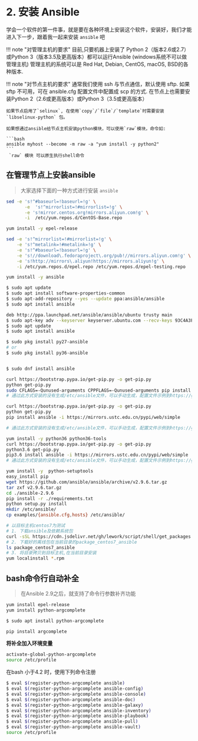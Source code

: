 # 2. 安装 Ansible

学会一个软件的第一件事，就是要在各种环境上安装这个软件，安装好，我们才能进入下一步，跟着我一起来安装 `ansible` 吧

!!! note "对管理主机的要求"
    目前,只要机器上安装了 Python 2（版本2.6或2.7）或Python 3（版本3.5及更高版本）都可以运行Ansible (windows系统不可以做管理主机)
    管理主机的系统可以是 Red Hat, Debian, CentOS, macOS, BSD的各种版本.

!!! note "对节点主机的要求"
    通常我们使用 ssh 与节点通信，默认使用 sftp.  如果 sftp 不可用，可在 ansible.cfg 配置文件中配置成 scp 的方式. 在节点上也需要安装Python 2（2.6或更高版本）或Python 3（3.5或更高版本）

    如果节点启用了`selinux`, 在使用`copy`/`file`/`template`时需要安装 `libselinux-python` 包。

    如果想通过ansible给节点主机安装python模块，可以使用`raw`模块，命令如: 

    ```bash
    ansible myhost --become -m raw -a "yum install -y python2"
    ```
     `raw` 模块 可以原生执行shell命令
    

## 在管理节点上安装ansible


> 大家选择下面的一种方式进行安装 `ansible`

``` bash tab="CentOS/RHEL"
sed -e 's!^#baseurl=!baseurl=!g' \
       -e  's!^mirrorlist=!#mirrorlist=!g' \
       -e 's!mirror.centos.org!mirrors.aliyun.com!g' \
       -i  /etc/yum.repos.d/CentOS-Base.repo

yum install -y epel-release

sed -e 's!^mirrorlist=!#mirrorlist=!g' \
    -e 's!^metalink=!#metalink=!g' \
    -e 's!^#baseurl=!baseurl=!g' \
    -e 's!//download\.fedoraproject\.org/pub!//mirrors.aliyun.com!g' \
    -e 's!http://mirrors\.aliyun!https://mirrors.aliyun!g' \
    -i /etc/yum.repos.d/epel.repo /etc/yum.repos.d/epel-testing.repo

yum install -y ansible
```

``` bash tab="Ubuntu"
$ sudo apt update
$ sudo apt install software-properties-common
$ sudo apt-add-repository --yes --update ppa:ansible/ansible
$ sudo apt install ansible
```

``` bash tab="Debian"
deb http://ppa.launchpad.net/ansible/ansible/ubuntu trusty main
$ sudo apt-key adv --keyserver keyserver.ubuntu.com --recv-keys 93C4A3FD7BB9C367
$ sudo apt update
$ sudo apt install ansible
```


``` bash tab="FreeBSD"
$ sudo pkg install py27-ansible
# or
$ sudo pkg install py36-ansible
```


``` bash tab="dnf"

$ sudo dnf install ansible
```

``` bash tab="mac"
curl https://bootstrap.pypa.io/get-pip.py -o get-pip.py
python get-pip.py
sudo CFLAGS=-Qunused-arguments CPPFLAGS=-Qunused-arguments pip install ansible -i https://mirrors.ustc.edu.cn/pypi/web/simple
# 通过此方式安装的没有生成/etc/ansible文件，可以手动生成，配置文件示例到https://github.com/ansible/ansible/tree/devel/examples

```

``` bash tab="pip"
curl https://bootstrap.pypa.io/get-pip.py -o get-pip.py
python get-pip.py
pip install ansible -i https://mirrors.ustc.edu.cn/pypi/web/simple

# 通过此方式安装的没有生成/etc/ansible文件，可以手动生成，配置文件示例到https://github.com/ansible/ansible/tree/devel/examples

```


``` bash tab="Python3"
yum install -y python36 python36-tools
curl https://bootstrap.pypa.io/get-pip.py -o get-pip.py
python3.6 get-pip.py 
pip3.6 install ansible -i https://mirrors.ustc.edu.cn/pypi/web/simple
# 通过此方式安装的没有生成/etc/ansible文件，可以手动生成，配置文件示例到https://github.com/ansible/ansible/tree/devel/examples
```

``` bash tab="源码"
yum install -y  python-setuptools
easy_install pip
wget https://github.com/ansible/ansible/archive/v2.9.6.tar.gz
tar zxf v2.9.6.tar.gz
cd ./ansible-2.9.6
pip install -r ./requirements.txt
python setup.py install
mkdir /etc/ansible/
cp examples/{ansible.cfg,hosts} /etc/ansible/
```

``` bash tab="离线安装"
# 以目标主机centos7为测试
# 1. 下载ansible及依赖系统包
curl -sSL https://cdn.jsdelivr.net/gh/lework/script/shell/get_packages.sh | bash -s - centos7 ansible
# 2. 下载好的离线包在当前目录的package_centos7_ansible
ls package_centos7_ansible
# 3. 将目录拷贝到目标主机,在当前目录安装
yum localinstall *.rpm
```



## bash命令行自动补全

> 在Ansible 2.9之后，就支持了命令行参数补齐功能

``` bash tab="CentOS/RHEL"
yum install epel-release
yum install python-argcomplete
```

``` bash tab="apt"
$ sudo apt install python-argcomplete
```

``` bash tab="pip"
pip install argcomplete
```

**将补全加入环境变量**

```bash
activate-global-python-argcomplete
source /etc/profile
```

在bash 小于4.2 时，使用下列命令注册

```bash
$ eval $(register-python-argcomplete ansible)
$ eval $(register-python-argcomplete ansible-config)
$ eval $(register-python-argcomplete ansible-console)
$ eval $(register-python-argcomplete ansible-doc)
$ eval $(register-python-argcomplete ansible-galaxy)
$ eval $(register-python-argcomplete ansible-inventory)
$ eval $(register-python-argcomplete ansible-playbook)
$ eval $(register-python-argcomplete ansible-pull)
$ eval $(register-python-argcomplete ansible-vault)
source /etc/profile
```
